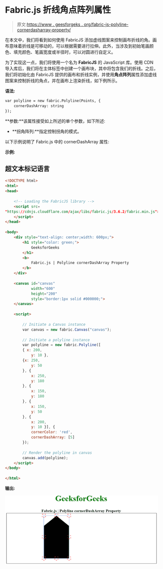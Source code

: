 # Fabric.js 折线角点阵列属性

> 原文:[https://www . geesforgeks . org/fabric-js-polyline-cornerdasharray-property/](https://www.geeksforgeeks.org/fabric-js-polyline-cornerdasharray-property/)

在本文中，我们将看到如何使用 FabricJS 添加虚线图案来控制画布折线的角。画布意味着折线是可移动的，可以根据需要进行拉伸。此外，当涉及到初始笔画颜色、填充颜色、笔画宽度或半径时，可以对圆进行自定义。

为了实现这一点，我们将使用一个名为 **FabricJS** 的 JavaScript 库。使用 CDN 导入库后，我们将在主体标签中创建一个画布块，其中将包含我们的折线。之后，我们将初始化由 FabricJS 提供的画布和折线实例，并使用**角点阵列**属性添加虚线图案来控制折线的角点，并在画布上渲染折线，如下例所示。

**语法:**

```html
var polyline = new fabric.Polyline(Points, {  
    cornerDashArray: string
});  
```

**参数:**该属性接受如上所述的单个参数，如下所述:

*   **拐角阵列:**指定控制拐角的模式。

以下示例说明了 Fabric.js 中的 cornerDashArray 属性:

**示例:**

## 超文本标记语言

```html
<!DOCTYPE html> 
<html> 
<head> 

    <!-- Loading the FabricJS library -->
    <script src= 
"https://cdnjs.cloudflare.com/ajax/libs/fabric.js/3.6.2/fabric.min.js"> 
    </script> 
</head> 

<body> 
    <div style="text-align: center;width: 600px;"> 
        <h1 style="color: green;"> 
            GeeksforGeeks 
        </h1> 
        <b> 
            Fabric.js | Polyline cornerDashArray Property 
        </b> 
    </div> 

    <canvas id="canvas"
            width="600"
            height="200"
            style="border:1px solid #000000;"> 
    </canvas> 

    <script> 

        // Initiate a Canvas instance 
        var canvas = new fabric.Canvas("canvas"); 

        // Initiate a polyline instance 
        var polyline = new fabric.Polyline([ 
        { x: 200, 
            y: 10 }, 
        {x: 250, 
            y: 50 
        }, { 
            x: 250, 
            y: 180 
        }, { 
            x: 150, 
            y: 180 
        }, { 
            x: 150, 
            y: 50 
        }, { 
            x: 200, 
            y: 10 }], { 
            cornerColor: 'red',
            cornerDashArray: [5] 
        }); 

        // Render the polyline in canvas 
        canvas.add(polyline); 
    </script> 
</body> 

</html>
```

**输出:**

![](img/299911b513d562687e38e997c711a6d7.png)